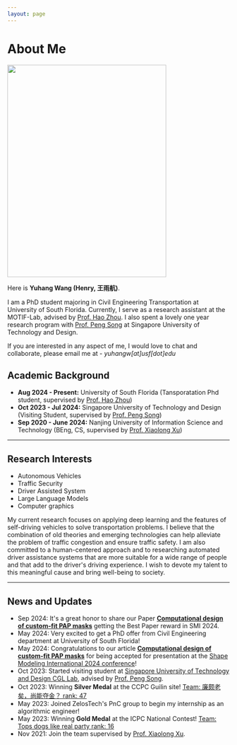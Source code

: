 ```yaml
---
layout: page
---
```


# About Me

<img src="Yuhang.jpg" class="floatpic" width="360" height="480">

Here is **Yuhang Wang (Henry, 王雨航)**.

I am a PhD student majoring in Civil Engineering Transportation at University of South Florida. Currently, I serve as a research assistant at the MOTIF-Lab, advised by [Prof. Hao Zhou](https://sites.google.com/view/haozhou-cv). I also spent a lovely one year research program with [Prof. Peng Song](https://istd.sutd.edu.sg/people/faculty/peng-song/#research) at Singapore University of Technology and Design.

If you are interested in any aspect of me, I would love to chat and collaborate, please email me at - *yuhangw[at]usf[dot]edu*

## Academic Background

- **Aug 2024 - Present:** University of South Florida  (Tansporatation Phd student, supervised by [Prof. Hao Zhou](https://sites.google.com/view/haozhou-cv))
- **Oct 2023 - Jul 2024:** Singapore University of Technology and Design (Visiting Student, supervised by [Prof. Peng Song](https://istd.sutd.edu.sg/people/faculty/peng-song))
- **Sep 2020 - June 2024:** Nanjing University of Information Science and Technology (BEng, CS, supervised by [Prof. Xiaolong Xu](https://faculty.nuist.edu.cn/xuxiaolong/zh_CN/index/87901/list/index.htm))

---

## Research Interests

- Autonomous Vehicles
- Traffic Security
- Driver Assisted System
- Large Language Models
- Computer graphics

My current research focuses on applying deep learning and the features of self-driving vehicles to solve transportation problems. I believe that the combination of old theories and emerging technologies can help alleviate the problem of traffic congestion and ensure traffic safety. I am also committed to a human-centered approach and to researching automated driver assistance systems that are more suitable for a wide range of people and that add to the driver's driving experience. I wish to devote my talent to this meaningful cause and bring well-being to society.

---

## News and Updates

- Sep 2024: It's a great honor to share our Paper [**Computational design of custom-fit PAP masks**](https://www.sciencedirect.com/science/article/pii/S009784932400133X?via%3Dihub) getting the Best Paper reward in SMI 2024.
- May 2024:  Very excited to get a PhD offer from Civil Engineering department at University of South Florida!
- May 2024:  Congratulations to our article  [**Computational design of custom-fit PAP masks**](https://www.sciencedirect.com/science/article/pii/S009784932400133X?via%3Dihub) for being accepted for presentation at the [Shape Modeling International 2024 conference](https://smiconf.github.io/2024/)!
- Oct 2023:  Started visiting student at [Singapore University of Technology and Design CGL Lab](https://sutd-cgl.github.io/), advised by [Prof. Peng Song](https://istd.sutd.edu.sg/people/faculty/peng-song).
- Oct 2023:  Winning **Silver Medal** at the CCPC Guilin site! [Team: 廉颇老矣，尚能夺金？ rank: 47](https://board.xcpcio.com/ccpc/9th/guilin?group=official)
- May 2023: Joined ZelosTech's PnC group to begin my internship as an algorithmic engineer! 
- May 2023:  Winning **Gold Medal** at the ICPC National Contest! [Team: Tops dogs like real party rank: 16](https://board.xcpcio.com/icpc/48th/xian-invitational)
- Nov 2021:  Join the team supervised by [Prof. Xiaolong Xu](https://faculty.nuist.edu.cn/xuxiaolong).

<br>

<div>
<script type="text/javascript" id="clstr_globe" src="//clustrmaps.com/globe.js?d=Nz73efCm0j_zrK-Hu4wIlrHLSqmw5p95zxZhqDcMIG0"></script>
</div>

<br>

